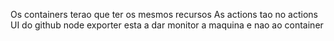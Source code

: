 Os containers terao que ter os mesmos recursos
As actions tao no actions UI do github
node exporter esta a dar monitor a maquina e nao ao container
